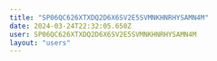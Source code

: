 ```yaml
---
title: "SP06QC626XTXDQ2D6X6SV2E5SVMNKHNRHYSAMN4M"
date: 2024-03-24T22:32:05.650Z
user: SP06QC626XTXDQ2D6X6SV2E5SVMNKHNRHYSAMN4M
layout: "users"
---
```

    